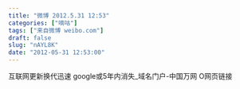 ```yaml
---
title: "微博 2012.5.31 12:53"
categories: ["嘀咕"]
tags: ["来自微博 weibo.com"]
draft: false
slug: "nAYL8K"
date: "2012-05-31 12:53:00"
---
```


<p>互联网更新换代迅速 google或5年内消失_域名门户-中国万网  O网页链接 ​​​​</p>
